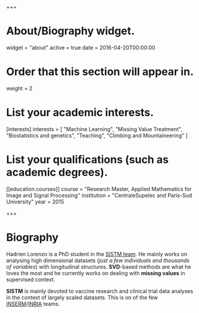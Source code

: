 +++
# About/Biography widget.
widget = "about"
active = true
date = 2016-04-20T00:00:00

# Order that this section will appear in.
weight = 2

# List your academic interests.
[interests]
  interests = [
    "Machine Learning",
    "Missing Value Treatment",
    "Biostatistics and genetics",
    "Teaching",
    "Climbing and Mountaineering"
  ]

# List your qualifications (such as academic degrees).
[[education.courses]]
  course = "Research Master, Applied Mathematics for Image and Signal Processing"
  institution = "CentraleSupelec and Paris-Sud University"
  year = 2015
 
+++

# Biography
Hadrien Lorenzo is a PhD student in the [SISTM team](https://www.bordeaux-population-health.center/en/teams/statistics-in-systems-biology-and-translationnal-medicine-sistm/). He mainly works on analysing high dimensional datasets (*just a few individuals and thousands of variables*) with longitudinal structures. **SVD**-based methods are what he loves the most and he currently works on dealing with **missing values** in supervised context.

**SISTM** is mainly devoted to vaccine research and clinical trial data analyses in the context of largely scaled datasets. This is on of the few [INSERM](https://www.inserm.fr/en)/[INRIA](https://www.inria.fr/en/centre/bordeaux) teams.
